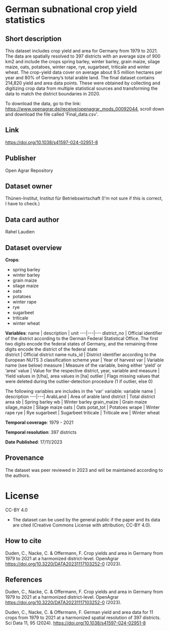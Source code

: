 # German subnational crop yield statistics

## Short description

This dataset includes crop yield and area for Germany from 1979 to 2021. The data are spatially resolved to 397 districts with an average size of 900 km2 and include the crops spring barley, winter barley, grain maize, silage maize, oats, potatoes, winter rape, rye, sugarbeet, triticale and winter wheat. The crop-yield data cover on average about 9.5 million hectares per year and 80% of Germany’s total arable land. The final dataset contains 214,820 yield and area data points. These were obtained by collecting and digitizing crop data from multiple statistical sources and transforming the data to match the district boundaries in 2020.

To download the data, go to the link: https://www.openagrar.de/receive/openagrar_mods_00092044, scroll down and download the file called 'Final_data.csv'. 

## Link
https://doi.org/10.1038/s41597-024-02951-8

## Publisher
Open Agrar Repository

## Dataset owner
Thünen-Institut, Institut für Betriebswirtschaft (I'm not sure if this is correct, I have to check.)

## Data card author
Rahel Laudien

## Dataset overview

**Crops**:
- spring barley
- winter barley
- grain maize
- silage maize
- oats
- potatoes
- winter rape
- rye
- sugarbeet
- triticale 
- winter wheat

**Variables**:
name | description | unit
---|---|---
district_no | Official identifier of the district according to the German Federal Statistical Office. The first two digits encode the federal states of Germany, and the remaining three digits encode the district of the federal state  
district | Official district name 
nuts_id | District identifier according to the European NUTS 3 classification scheme
year | Year of harvest
var | Variable name (see below)
measure | Measure of the variable, being either ‘yield’ or ‘area’
value | Value for the respective district, year, variable and measure | Yield values in [t/ha], area values in [ha]
outlier | Flags missing values that were deleted during the outlier-detection procedure (1 if outlier, else 0)

The following variables are includes in the 'var' variable:
variable name | description 
---|---|
ArabLand | Area of arable land
district | Total district area
sb | Spring barley
wb | Winter barley
grain_maize | Grain maize
silage_maize | Silage maize
oats | Oats
potat_tot | Potatoes
wrape | Winter rape
rye | Rye
sugarbeet | Sugarbeet
triticale | Triticale
ww | Winter wheat

**Temporal coverage**: 1979 - 2021

**Temporal resolution**: 397 districts

**Date Published**: 17/11/2023

## Provenance 
The dataset was peer reviewed in 2023 and will be maintained according to the authors. 

# License 
CC-BY 4.0 
- The dataset can be used by the general public if the paper and its data are cited (Creative Commons License with attribution; CC-BY 4.0).

## How to cite
Duden, C., Nacke, C. & Offermann, F. Crop yields and area in Germany from 1979 to 2021 at a harmonized district-level. OpenAgrar https://doi.org/10.3220/DATA20231117103252-0 (2023).

## References
Duden, C., Nacke, C. & Offermann, F. Crop yields and area in Germany from 1979 to 2021 at a harmonized district-level. OpenAgrar https://doi.org/10.3220/DATA20231117103252-0 (2023).

Duden, C., Nacke, C. & Offermann, F. German yield and area data for 11 crops from 1979 to 2021 at a harmonized spatial resolution of 397 districts. Sci Data 11, 95 (2024). https://doi.org/10.1038/s41597-024-02951-8
